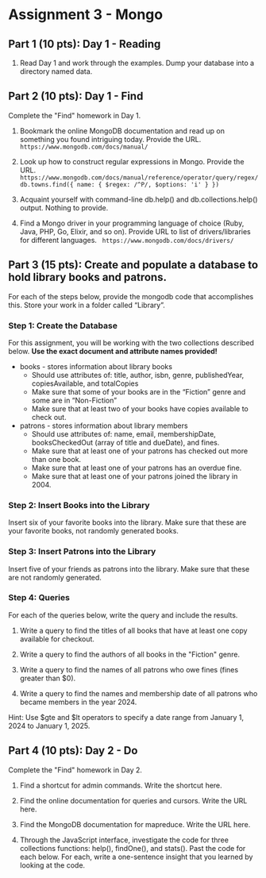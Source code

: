 # Assignment 3 - Mongo

## Part 1 (10 pts): Day 1 - Reading

1. Read Day 1 and work through the examples. Dump your database into a
    directory named data.

## Part 2 (10 pts): Day 1 - Find

Complete the "Find" homework in Day 1.

1. Bookmark the online MongoDB documentation and read up on something you found intriguing today. Provide the URL.
```https://www.mongodb.com/docs/manual/ ```

2. Look up how to construct regular expressions in Mongo. Provide the URL.
``` https://www.mongodb.com/docs/manual/reference/operator/query/regex/  db.towns.find({ name: { $regex: /^P/, $options: 'i' } })```


3. Acquaint yourself with command-line db.help() and db.collections.help() output.
    Nothing to provide.



4. Find a Mongo driver in your programming language of choice (Ruby, Java,
    PHP, Go, Elixir, and so on). Provide URL to list of drivers/libraries for
    different languages.
``` https://www.mongodb.com/docs/drivers/```

## Part 3 (15 pts): Create and populate a database to hold library books and patrons.
For each of the steps below, provide the mongodb code that accomplishes this. Store your work in a folder called “Library”.

### Step 1: Create the Database

For this assignment, you will be working with the two collections described below. **Use the exact document and attribute names provided!**
* books - stores information about library books
    * Should use attributes of:  title, author, isbn, genre, publishedYear, copiesAvailable, and totalCopies
    * Make sure that some of your books are in the “Fiction” genre and some are in “Non-Fiction”
    * Make sure that at least two of your books have copies available to check out.
* patrons - stores information about library members
    * Should use attributes of:    name, email, membershipDate, booksCheckedOut (array of title and dueDate), and fines.
    * Make sure that at least one of your patrons has checked out more than one book.
    * Make sure that at least one of your patrons has an overdue fine.
    * Make sure that at least one of your patrons joined the library in 2004.

### Step 2: Insert Books into the Library
Insert six of your favorite books into the library.  Make sure that these are your favorite books, not randomly generated books.

### Step 3: Insert Patrons into the Library
Insert five of your friends as patrons into the library. Make sure that these are not randomly generated.

### Step 4: Queries
For each of the queries below, write the query and include the results.

1. Write a query to find the titles of all books that have at least one copy available for checkout.
<!--
db.books.find(
  { copiesAvailable: { $gt: 0 } },
  { _id: 0, title: 1 }
);
-->

2. Write a query to find the authors of all books in the "Fiction" genre.
<!--
db.books.find(
   { genre: "Fiction" },
   { _id: 0, author: 1 }
 );-->

3. Write a query to find the names of all patrons who owe fines (fines greater than $0).
<!--
db.patrons.find(
  { fines: { $gt: 0 } },
  { _id: 0, name: 1, fines: 1 }
);
 -->

4. Write a query to find the names and membership date of all patrons who became members in the year 2024.
<!--
db.patrons.find(
  {
    membershipDate: {
      $gte: ISODate("2024-01-01"),
      $lt: ISODate("2025-01-01")
    }
  },
  { _id: 0, name: 1, membershipDate: 1 }
);
-->

Hint: Use $gte and $lt operators to specify a date range from January 1, 2024 to January 1, 2025.

## Part 4 (10 pts): Day 2 - Do

Complete the "Find" homework in Day 2.

1. Find a shortcut for admin commands. Write the shortcut here.


2. Find the online documentation for queries and cursors. Write the URL here.


3. Find the MongoDB documentation for mapreduce. Write the URL here.


4. Through the JavaScript interface, investigate the code for three collections
    functions: help(), findOne(), and stats(). Past the code for each below.
    For each, write a one-sentence insight that you learned by looking at
    the code.
